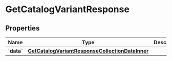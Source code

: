 
# GetCatalogVariantResponse

## Properties
| Name | Type | Description | Notes |
| ------------ | ------------- | ------------- | ------------- |
| **&#x60;data&#x60;** | [**GetCatalogVariantResponseCollectionDataInner**](GetCatalogVariantResponseCollectionDataInner.md) |  |  |



